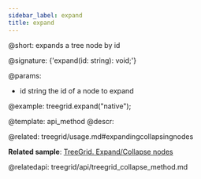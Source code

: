 ```yaml
---
sidebar_label: expand
title: expand
---          
```


@short: expands a tree node by id

@signature: {'expand(id: string): void;'}

@params:
- id	string		the id of a node to expand

@example:
treegrid.expand("native");

@template: api_method
@descr:

@related: treegrid/usage.md#expandingcollapsingnodes

**Related sample**: [TreeGrid. Expand/Collapse nodes](https://snippet.dhtmlx.com/1grpsaa2)

@relatedapi:
treegrid/api/treegrid_collapse_method.md
